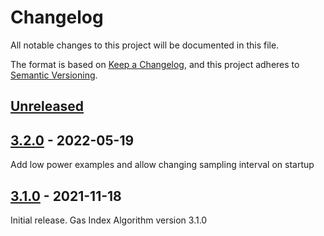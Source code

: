 # Changelog
All notable changes to this project will be documented in this file.

The format is based on [Keep a Changelog](https://keepachangelog.com/en/1.0.0/),
and this project adheres to [Semantic Versioning](https://semver.org/spec/v2.0.0.html).


## [Unreleased]

## [3.2.0] - 2022-05-19

Add low power examples and allow changing sampling interval on startup

## [3.1.0] - 2021-11-18

Initial release. Gas Index Algorithm version 3.1.0

[Unreleased]: https://github.com/Sensirion/arduino-gas-index-algorithm/releases/tag/3.2.0..master
[3.2.0]: https://github.com/Sensirion/arduino-gas-index-algorithm/releases/tag/3.1.0..3.2.0
[3.1.0]: https://github.com/Sensirion/arduino-gas-index-algorithm/releases/tag/3.1.0

